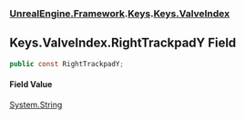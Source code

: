 ### [UnrealEngine.Framework](./UnrealEngine-Framework.md 'UnrealEngine.Framework').[Keys](./UnrealEngine-Framework-Keys.md 'UnrealEngine.Framework.Keys').[Keys.ValveIndex](./UnrealEngine-Framework-Keys-ValveIndex.md 'UnrealEngine.Framework.Keys.ValveIndex')
## Keys.ValveIndex.RightTrackpadY Field
  
```csharp
public const RightTrackpadY;
```
#### Field Value
[System.String](https://docs.microsoft.com/en-us/dotnet/api/System.String 'System.String')  
